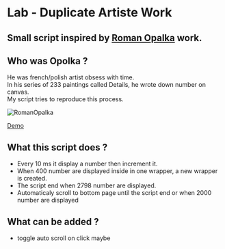 # Lab - Duplicate Artiste Work

## Small script inspired by [Roman Opalka](https://fr.wikipedia.org/wiki/Roman_Opa%C5%82ka) work.

## Who was Opolka ?
   He was french/polish artist obsess with time.   
   In his series of 233 paintings called Details, he wrote down number on canvas.  
   My script tries to reproduce this process.

![RomanOpalka](https://user-images.githubusercontent.com/98763680/151834927-8d6aca23-6f77-422b-bc94-460bf7c10dee.png)

[Demo](https://lab-duplicate-opalka-work.herokuapp.com/) 

## What this script does ?
   - Every 10 ms it display a number then increment it.
   - When 400 number are displayed inside in one wrapper, a new wrapper is created.
   - The script end when 2798 number are displayed.
   - Automaticaly scroll to bottom page until the script end or when 2000 number are displayed

## What can be added ?
 - toggle auto scroll on click maybe 
